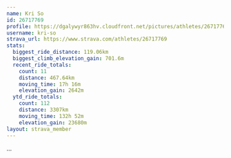 ```yaml
---
name: Kri So
id: 26717769
profile: https://dgalywyr863hv.cloudfront.net/pictures/athletes/26717769/7761026/13/large.jpg
username: kri-so
strava_url: https://www.strava.com/athletes/26717769
stats:
  biggest_ride_distance: 119.06km
  biggest_climb_elevation_gain: 701.6m
  recent_ride_totals:
    count: 11
    distance: 467.64km
    moving_time: 17h 16m
    elevation_gain: 2642m
  ytd_ride_totals:
    count: 112
    distance: 3307km
    moving_time: 132h 52m
    elevation_gain: 23680m
layout: strava_member
--- 
```

...
